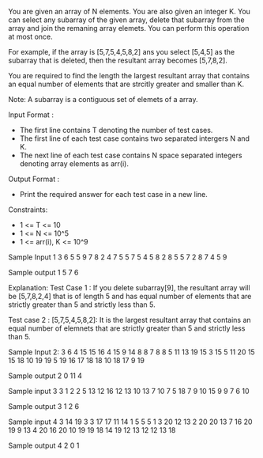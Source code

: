 You are given an array of N elements. You are also given an integer K. You can select any subarray of the given array, delete that subarray from the array and join the remaning array elemets. You can perform this operation at most once.

For example, if the array is [5,7,5,4,5,8,2] ans you select [5,4,5] as the subarray that is deleted, then the resultant array becomes [5,7,8,2].

You are required to find the length the largest resultant array that contains an equal number of elements that are strcitly greater and smaller than K.

Note: A subarray is a contiguous set of elemets of a array.

Input Format : 
- The first line contains T denoting the number of test cases.
- The first line of each test case contains two separated intergers N and K.
- The next line of each test case contains N space separated integers denoting array elements as arr(i).

Output Format :
- Print the required answer for each test case in a new line.

Constraints:
- 1 <= T <= 10
- 1 <= N <= 10^5
- 1 <= arr(i), K <= 10^9

Sample Input 1
3
6 5
5 9 7 8 2 4
7 5
5 7 5 4 5 8 2 
8 5
5 7 2 8 7 4 5 9

Sample output 1
5 
7
6

Explanation:
Test Case 1 :
If you delete subarray[9], the resultant array will be [5,7,8,2,4] that is of length 5 and has equal number of elements that are strictly greater than 5 and strictly less than 5.

Test case 2 :
[5,7,5,4,5,8,2]: It is the largest resultant array that contains an equal number of elemnets that are strictly greater than 5 and strictly less than 5.

Sample Input 2:
3
6 4
15 15 16 4 15 9
14 8
8 7 8 8 5 11 13 19 15 3 15 5 11 20
15 15 
18 10 19 19 5 19 16 17 18 18 10 18 17 9 19 

Sample output 2
0
11
4

Sample input 3
3
1 2
2
5 13
12 16 12 13 10
13 7
10 7 5 18 7 9 10 15 9 9 7 6 10

Sample output 3
1
2
6

Sample input 4
3
14 19
3 3 17 17 11 14 1 5 5 5 1 3 20 12
13 2
20 20 13 7 16 20 19 9 13 4 20 16 20
10 19
19 18 14 19 12 13 12 12 13 18

Sample output 4
2
0 
1
